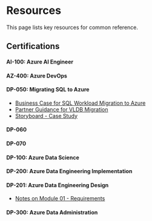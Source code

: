 # Resources 
This page lists key resources for common reference. 


## Certifications 
#### AI-100: Azure AI Engineer

#### AZ-400: Azure DevOps 

#### DP-050: Migrating SQL to Azure    
- [Business Case for SQL Workload Migration to Azure](https://azure.microsoft.com/en-us/resources/future-proof-your-data-infrastructure-with-azure/)
- [Partner Guidance for VLDB Migration](https://techcommunity.microsoft.com/t5/running-sap-applications-on-the/very-large-database-migration-to-azure-8211-recommendations/ba-p/368146)
- [Storyboard - Case Study](https://upload.wikimedia.org/wikipedia/commons/a/a4/Datadog_high-level_architecture.svg)

#### DP-060

#### DP-070

#### DP-100: Azure Data Science 

#### DP-200: Azure Data Engineering Implementation

#### DP-201: Azure Data Engineering Design 
- [Notes on Module 01 - Requirements](dataengineering\dp-201-module1)

#### DP-300: Azure Data Administration 
